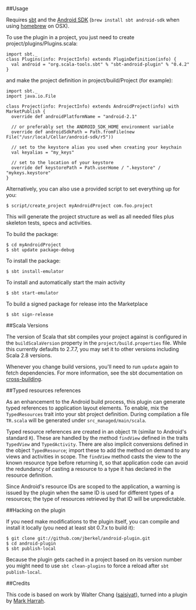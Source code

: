 ##Usage

Requires [sbt](http://simple-build-tool.googlecode.com/) and the [Android SDK](http://developer.android.com/sdk/index.html) (`brew install sbt android-sdk` when using [homebrew](http://github.com/mxcl/homebrew) on OSX).

To use the plugin in a project, you just need to create project/plugins/Plugins.scala:

    import sbt._
    class Plugins(info: ProjectInfo) extends PluginDefinition(info) {
      val android = "org.scala-tools.sbt" % "sbt-android-plugin" % "0.4.2"
    }

and make the project definition in project/build/Project (for example):

    import sbt._
    import java.io.File

    class Project(info: ProjectInfo) extends AndroidProject(info) with MarketPublish {
      override def androidPlatformName = "android-2.1"

      // or preferably set the ANDROID_SDK_HOME environment variable
      override def androidSdkPath = Path.fromFile(new File("/usr/local/Cellar/android-sdk/r5"))

      // set to the keystore alias you used when creating your keychain
      val keyalias = "my_keys"

      // set to the location of your keystore
      override def keystorePath = Path.userHome / ".keystore" / "mykeys.keystore"
    }


Alternatively, you can also use a provided script to set everything up for you:

    $ script/create_project myAndroidProject com.foo.project

This will generate the project structure as well as all needed files plus skeleton tests, specs and activities.

To build the package:

    $ cd myAndroidProject
    $ sbt update package-debug

To install the package:

    $ sbt install-emulator

To install and automatically start the main activity

    $ sbt start-emulator

To build a signed package for release into the Marketplace

    $ sbt sign-release

##Scala Versions

The version of Scala that sbt compiles your project against is configured in the `buildScalaVersion` property in the `project/build.properties` file. While this currently defaults to 2.7.7, you may set it to other versions including Scala 2.8 versions.

Whenever you change build versions, you'll need to run `update` again to fetch dependencies. For more information, see the sbt documentation on [cross-building][cb].

[cb]: http://code.google.com/p/simple-build-tool/wiki/CrossBuild

##Typed resources references

As an enhancement to the Android build process, this plugin can generate typed references to application layout elements. To enable, mix the `TypedResources` trait into your sbt project definition. During compilation a file `TR.scala` will be generated under `src_managed/main/scala`.

Typed resource references are created in an object `TR` (similar to Android's standard `R`). These are handled by the method `findView` defined in the traits `TypedView` and `TypedActivity`. There are also implicit conversions defined in the object `TypedResource`; import these to add the method on demand to any views and activities in scope. The `findView` method casts the view to the known resource type before returning it, so that application code can avoid the redundancy of casting a resource to a type it has declared in the resource definition.

Since Android's resource IDs are scoped to the application, a warning is issued by the plugin when the same ID is used for different types of a resources; the type of resources retrieved by that ID will be unpredictable.

##Hacking on the plugin

If you need make modifications to the plugin itself, you can compile and install it locally (you need at least sbt 0.7.x to build it):

    $ git clone git://github.com/jberkel/android-plugin.git
    $ cd android-plugin
    $ sbt publish-local    

Because the plugin gets cached in a project based on its version number you might need to use `sbt clean-plugins` to force a reload after `sbt publish-local`.

##Credits

This code is based on work by Walter Chang
([saisiyat](http://github.com/weihsiu/saisiyat/)), turned into a plugin by
[Mark Harrah](http://github.com/harrah).
